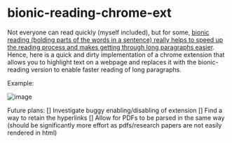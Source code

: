 # bionic-reading-chrome-ext
Not everyone can read quickly (myself included), but for some, [bionic reading (bolding parts of the words in a sentence) really helps to speed up the reading process and makes getting through long paragraphs easier](https://www.howtogeek.com/807981/what-is-bionic-reading-and-how-do-you-use-it/). Hence, here is a quick and dirty implementation of a chrome extension that allows you to highlight text on a webpage and replaces it with the bionic-reading version to enable faster reading of long paragraphs. 

Example:


![image](https://github.com/HiokHian/bionic-reading-chrome-ext/assets/56589476/b3a47535-f803-489a-8be8-f1c9ca5084b3)

Future plans:
[] Investigate buggy enabling/disabling of extension
[] Find a way to retain the hyperlinks
[] Allow for PDFs to be parsed in the same way (should be significantly more effort as pdfs/research papers are not easily rendered in html)
